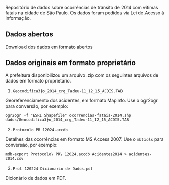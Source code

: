 Repositório de dados sobre ocorrências de trânsito de 2014 com vítimas fatais na cidade de São Paulo. Os dados foram pedidos via Lei de Acesso à Informação.

## Dados abertos

Download dos dados em formato abertos

## Dados originais em formato proprietário

A prefeitura disponibilizou um arquivo .zip com os seguintes arquivos de dados em formato proprietário.

1) `GeocodificaЗ╞o_2014_crg_Tadeu-11_12_15_ACDIS.TAB`

Georeferenciamento dos acidentes, em formato Mapinfo. Use o ogr2ogr para conversão, por exemplo:

    ogr2ogr -f "ESRI Shapefile" ocorrencias-fatais-2014.shp dados/GeocodificaЗ╞o_2014_crg_Tadeu-11_12_15_ACDIS.TAB


2) `Protocolo PR 12024.accdb`

Detalhes das ocorrências em formato MS Access 2007. Use o `mbtools` para conversão, por exemplo:

    mdb-export Protocolo\ PR\ 12024.accdb Acidentes2014 > acidentes-2014.csv

3) `Prot 120224 Dicionario de Dados.pdf`

Dicionário de dados em PDF.
